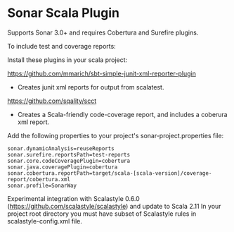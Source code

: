 Sonar Scala Plugin
===========
Supports Sonar 3.0+ and requires Cobertura and Surefire plugins.

To include test and coverage reports:

Install these plugins in your scala project:

https://github.com/mmarich/sbt-simple-junit-xml-reporter-plugin
- Creates junit xml reports for output from scalatest.

https://github.com/sqality/scct
- Creates a Scala-friendly code-coverage report, and includes a coberura xml report.


Add the following properties to your project's sonar-project.properties file:

    sonar.dynamicAnalysis=reuseReports
    sonar.surefire.reportsPath=test-reports
    sonar.core.codeCoveragePlugin=cobertura
    sonar.java.coveragePlugin=cobertura
    sonar.cobertura.reportPath=target/scala-[scala-version]/coverage-report/cobertura.xml
    sonar.profile=SonarWay

Experimental integration with Scalastyle 0.6.0 (https://github.com/scalastyle/scalastyle) and update to Scala 2.11
  In your project root directory you must have subset of Scalastyle rules in scalastyle-config.xml file.